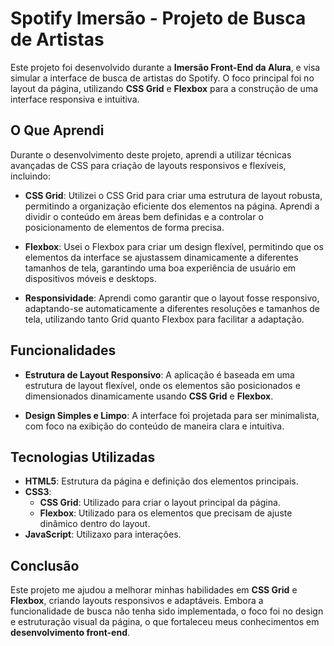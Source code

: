 # Spotify Imersão - Projeto de Busca de Artistas

Este projeto foi desenvolvido durante a **Imersão Front-End da Alura**, e visa simular a interface de busca de artistas do Spotify. O foco principal foi no layout da página, utilizando **CSS Grid** e **Flexbox** para a construção de uma interface responsiva e intuitiva.

## O Que Aprendi

Durante o desenvolvimento deste projeto, aprendi a utilizar técnicas avançadas de CSS para criação de layouts responsivos e flexíveis, incluindo:

- **CSS Grid**: Utilizei o CSS Grid para criar uma estrutura de layout robusta, permitindo a organização eficiente dos elementos na página. Aprendi a dividir o conteúdo em áreas bem definidas e a controlar o posicionamento de elementos de forma precisa.
  
- **Flexbox**: Usei o Flexbox para criar um design flexível, permitindo que os elementos da interface se ajustassem dinamicamente a diferentes tamanhos de tela, garantindo uma boa experiência de usuário em dispositivos móveis e desktops.
  
- **Responsividade**: Aprendi como garantir que o layout fosse responsivo, adaptando-se automaticamente a diferentes resoluções e tamanhos de tela, utilizando tanto Grid quanto Flexbox para facilitar a adaptação.

## Funcionalidades

- **Estrutura de Layout Responsivo**: A aplicação é baseada em uma estrutura de layout flexível, onde os elementos são posicionados e dimensionados dinamicamente usando **CSS Grid** e **Flexbox**.
  
- **Design Simples e Limpo**: A interface foi projetada para ser minimalista, com foco na exibição do conteúdo de maneira clara e intuitiva.

## Tecnologias Utilizadas

- **HTML5**: Estrutura da página e definição dos elementos principais.
- **CSS3**:
  - **CSS Grid**: Utilizado para criar o layout principal da página.
  - **Flexbox**: Utilizado para os elementos que precisam de ajuste dinâmico dentro do layout.
- **JavaScript**: Utilizaxo para interações.

## Conclusão

Este projeto me ajudou a melhorar minhas habilidades em **CSS Grid** e **Flexbox**, criando layouts responsivos e adaptáveis. Embora a funcionalidade de busca não tenha sido implementada, o foco foi no design e estruturação visual da página, o que fortaleceu meus conhecimentos em **desenvolvimento front-end**.

